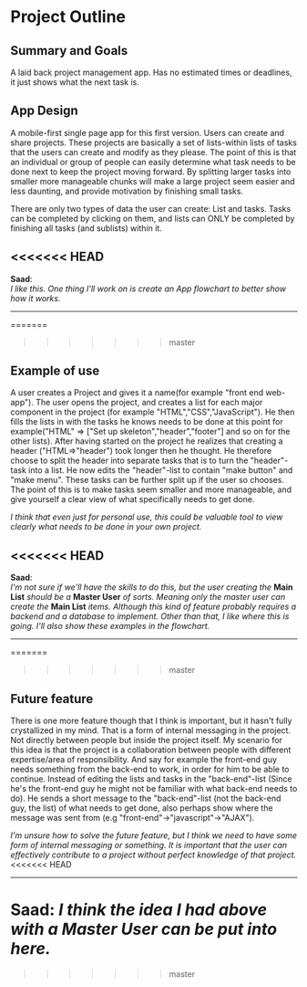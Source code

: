# Project Outline


## Summary and Goals
A laid back project management app. Has no estimated times or deadlines, it just shows what the next task is.

## App Design
A mobile-first single page app for this first version. Users can create and share projects. These projects are basically a set of lists-within lists of tasks that the users can create and modify as they please. The point of this is that an individual or group of people can easily determine what task needs to be done next to keep the project moving forward. By splitting larger tasks into smaller more manageable chunks will make a large project seem easier and less daunting, and provide motivation by finishing small tasks.

There are only two types of data the user can create: List and tasks.
Tasks can be completed by clicking on them, and lists can ONLY be completed by finishing all tasks (and sublists) within it.

<<<<<<< HEAD
---

**Saad**:  
*I like this. One thing I'll work on is create an App flowchart to better show how it works.*

---

=======
>>>>>>> master

## Example of use
A user creates a Project and gives it a name(for example "front end web-app"). The user opens the project, and creates a list for each major component in the project (for example "HTML","CSS","JavaScript"). He then fills the lists in with the tasks he knows needs to be done at this point for example("HTML" => ["Set up skeleton","header","footer"] and so on for the other lists). After having started on the project he realizes that creating a header ("HTML=>"header") took longer then he thought. He therefore choose to split the header into separate tasks that is to turn the "header"-task into a list. He now edits the "header"-list to contain "make button" and "make menu". These tasks can be further split up if the user so chooses. The point of this is to make tasks seem smaller and more manageable, and give yourself a clear view of what specifically needs to get done.

*I think that even just for personal use, this could be valuable tool to view clearly what needs to be done in your own project.*

<<<<<<< HEAD
---

**Saad**:  
*I'm not sure if we'll have the skills to do this, but the user creating the* **Main List** *should be a* **Master User** *of sorts. Meaning only the master user can create the* **Main List** *items. Although this kind of feature probably requires a backend and a database to implement. Other than that, I like where this is going. I'll also show these examples in the flowchart.*

---

=======
>>>>>>> master
## Future feature
There is one more feature though that I think is important, but it hasn't fully crystallized in my mind. That is a form of internal messaging in the project. Not directly between people but inside the project itself. My scenario for this idea is that the project is a collaboration between people with different expertise/area of responsibility. And say for example the front-end guy needs something from the back-end to work, in order for him to be able to continue. Instead of editing the lists and tasks in the "back-end"-list (Since he's the front-end guy he might not be familiar with what back-end needs to do). He sends a short message to the "back-end"-list (not the back-end guy, the list) of what needs to get done, also perhaps show where the message was sent from (e.g "front-end"->"javascript"->"AJAX").

*I'm unsure how to solve the future feature, but I think we need to have some form of internal messaging or something. It is important that the user can effectively contribute to a project without perfect knowledge of that project.*
<<<<<<< HEAD

---

**Saad**: *I think the idea I had above with a Master User can be put into here.*
=======
>>>>>>> master
